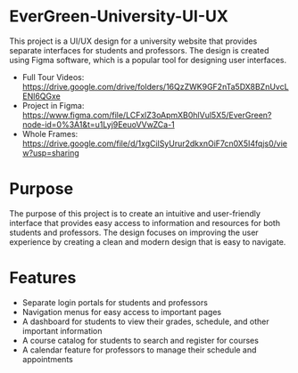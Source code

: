 
# EverGreen-University-UI-UX

This project is a UI/UX design for a university website that provides separate interfaces for students and professors. The design is created using Figma software, which is a popular tool for designing user interfaces.

- Full Tour Videos: https://drive.google.com/drive/folders/16QzZWK9GF2nTa5DX8BZnUvcLENl6QGxe
- Project in Figma: https://www.figma.com/file/LCFxlZ3oApmXB0hlVul5X5/EverGreen?node-id=0%3A1&t=u1Lyj9EeuoVVwZCa-1
- Whole Frames: https://drive.google.com/file/d/1xgCilSyUrur2dkxnOiF7cn0X5I4fqjs0/view?usp=sharing

# Purpose
The purpose of this project is to create an intuitive and user-friendly interface that provides easy access to information and resources for both students and professors. The design focuses on improving the user experience by creating a clean and modern design that is easy to navigate.

# Features
- Separate login portals for students and professors
- Navigation menus for easy access to important pages
- A dashboard for students to view their grades, schedule, and other important information
- A course catalog for students to search and register for courses
- A calendar feature for professors to manage their schedule and appointments






